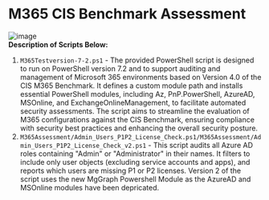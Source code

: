 # M365 CIS Benchmark Assessment
![image](https://github.com/user-attachments/assets/e18fdd19-3772-4ee0-a9d1-82d5c735eb32) <br />
**Description of Scripts Below:**
1. `M365Testversion-7-2.ps1` - The provided PowerShell script is designed to run on PowerShell version 7.2 and to support auditing and management of Microsoft 365 environments based on Version 4.0 of the CIS M365 Benchmark. It defines a custom module path and installs essential PowerShell modules, including Az, PnP.PowerShell, AzureAD, MSOnline, and ExchangeOnlineManagement, to facilitate automated security assessments. The script aims to streamline the evaluation of M365 configurations against the CIS Benchmark, ensuring compliance with security best practices and enhancing the overall security posture. <br />
2. `M365Assessment/Admin_Users_P1P2_License_Check.ps1/M365Assessment/Admin_Users_P1P2_License_Check_v2.ps1` - This script audits all Azure AD roles containing "Admin" or "Administrator" in their names. It filters to include only user objects (excluding service accounts and apps), and reports which users are missing P1 or P2 licenses. Version 2 of the script uses the new MgGraph Powershell Module as the AzureAD and MSOnline modules have been depricated. <br />
